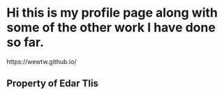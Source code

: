 <h1>Hi this is my profile page along with some of the other work I have done so far.</h1>
https://wewtw.github.io/
<h2>Property of Edar Tlis</h2>





